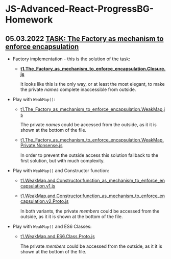 # JS-Advanced-React-ProgressBG-Homework

## 05.03.2022 [TASK: The Factory as mechanism to enforce encapsulation](https://wwwcourses.github.io/ProgressBG-JS-Advanced-React-Slides/pages/themes/OOPinJS/OOPinJS.html#/taskTheFactoryAsMechanismToEnforceEncapsulation)

* Factory implementation - this is the solution of the task:

    * [**t1.The_Factory_as_mechanism_to_enforce_encapsulation.Closure.js**](05.03.2022.Task.1/t1.The_Factory_as_mechanism_to_enforce_encapsulation.Closure.js)

      It looks like this is the only way, or at least the most elegant, to make the private *names* complete inaccessible from outside.

* Play with `WeakMap()`:

    * [t1.The_Factory_as_mechanism_to_enforce_encapsulation.WeakMap.js](05.03.2022.Task.1/t1.The_Factory_as_mechanism_to_enforce_encapsulation.WeakMap.js)

        The private *names* could be accessed from the outside, as it it is shown at the bottom of the file.

    * [t1.The_Factory_as_mechanism_to_enforce_encapsulation.WeakMap.Private.Nonsense.js](05.03.2022.Task.1/t1.The_Factory_as_mechanism_to_enforce_encapsulation.WeakMap.Private.Nonsense.js)

        In order to prevent the outside access this solution fallback to the first solution, but with much complexity.

* Play with `WeakMap()` and Constructor function:

    * [t1.WeakMap.and.Constructor.function_as_mechanism_to_enforce_encapsulation.v1.js](05.03.2022.Task.1/t1.WeakMap.and.Constructor.function_as_mechanism_to_enforce_encapsulation.v1.js)

    * [t1.WeakMap.and.Constructor.function_as_mechanism_to_enforce_encapsulation.v2.Proto.js](05.03.2022.Task.1/t1.WeakMap.and.Constructor.function_as_mechanism_to_enforce_encapsulation.v2.Proto.js)

        In both variants, the private *members* could be accessed from the outside, as it it is shown at the bottom of the file.

* Play with `WeakMap()` and ES6 Classes:

    * [t1.WeakMap.and.ES6.Class.Proto.js](05.03.2022.Task.1/t1.WeakMap.and.ES6.Class.Proto.js)

        The private *members* could be accessed from the outside, as it it is shown at the bottom of the file.

